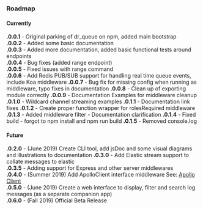 ### Roadmap

#### Currently

<b>.0.0.1</b> - Original parking of dr_queue on npm, added main bootstrap  
<b>.0.0.2</b> - Added some basic documentation  
<b>.0.0.3</b> - Added more documentation, added basic functional tests around endpoints  
<b>.0.0.4</b> - Bug fixes (added range endpoint)  
<b>.0.0.5</b> - Fixed issues with range command  
<b>.0.0.6</b> - Add Redis PUB/SUB support for handling real time queue events, include Koa middleware
<b>.0.0.7</b> - Bug fix for missing config when running as middleware, typo fixes in documentation
<b>.0.0.8</b> - Clean up of exporting module correctly
<b>.0.0.9</b> - Documentation Examples for middleware cleanup
<b>.0.1.0</b> - Wildcard channel streaming examples
<b>.0.1.1</b> - Documentation link fixes
<b>.0.1.2</b> - Create proper function wrapper for rolesRequired middleware
<b>.0.1.3</b> - Added middleware filter - Documentation clarification
<b>.0.1.4</b> - Fixed build - forgot to npm install and npm run build
<b>.0.1.5</b> - Removed console.log

#### Future
<b>.0.2.0</b> - (June 2019) Create CLI tool, add jsDoc and some visual diagrams and illustrations to documentation
<b>.0.3.0</b> - Add Elastic stream support to collate messages to elastic  
<b>.0.3.5</b> - Adding support for Express and other server middlewares  
<b>.0.4.0</b> - (Summer 2019) Add ApolloClient interface middleware See: [Apollo Client](https://github.com/apollographql/apollo-client)  
<b>.0.5.0</b> - (June 2019) Create a web interface to display, filter and search log messages (as a separate companion app)  
<b>.0.6.0</b> - (Fall 2019) Official Beta Release  
